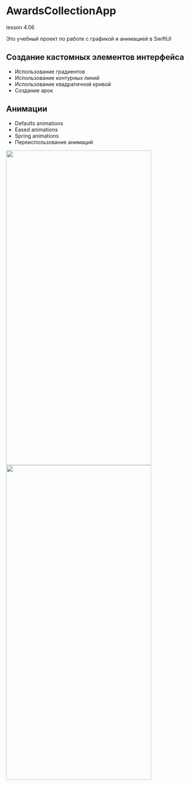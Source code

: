 # AwardsCollectionApp
lesson 4.06

Это учебный проект по работе с графикой и анимацией в SwiftUI

## Создание кастомных элементов интерфейса
* Использование градиентов
* Использование контурных линий
* Использование квадратичной кривой
* Создание арок

## Анимации
* Defaults animations
* Eased animations
* Spring animations
* Переиспользование анимаций


<img src="https://user-images.githubusercontent.com/104350118/196382521-546f738d-2721-4c34-96fa-75dad0efc089.png" width="393" height="852"> 
<img src="https://user-images.githubusercontent.com/104350118/196382520-e087676a-4dc0-48b1-af94-fe55c1554b1e.png" width="393" height="852"> 
